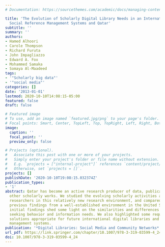 ```yaml
---
# Documentation: https://sourcethemes.com/academic/docs/managing-content/

title: 'The Evolution of Scholarly Digital Library Needs in an International Environment:
  Social Reference Management Systems and Qatar'
subtitle: ''
summary: ''
authors:
- Hamed Alhoori
- Carole Thompson
- Richard Furuta
- John Impagliazzo
- Edward A. Fox
- Mohammed Samaka
- Somaya Al-Maadeed
tags:
- '"Scholarly big data"'
- '"social media"'
categories: []
date: '2013-01-01'
lastmod: 2020-10-10T14:08:15-05:00
featured: false
draft: false

# Featured image
# To use, add an image named `featured.jpg/png` to your page's folder.
# Focal points: Smart, Center, TopLeft, Top, TopRight, Left, Right, BottomLeft, Bottom, BottomRight.
image:
  caption: ''
  focal_point: ''
  preview_only: false

# Projects (optional).
#   Associate this post with one or more of your projects.
#   Simply enter your project's folder or file name without extension.
#   E.g. `projects = ["internal-project"]` references `content/project/deep-learning/index.md`.
#   Otherwise, set `projects = []`.
projects: []
publishDate: '2020-10-10T19:08:15.032374Z'
publication_types:
- '1'
abstract: Qatar has become an active research producer of data, publications, and
  other scholarly works. We studied the evolving scholarly activities and needs of
  researchers in this relatively new research environment, and compared them with
  previous findings from a well-established environment in the United States. The
  initial findings shed some light on the similarities and differences in information
  seeking behavior and information needs. We also highlighted some requirements and
  solutions appropriate for future international digital libraries and social reference
  management systems.
publication: '*Digital Libraries: Social Media and Community Networks*'
url_pdf: https://link.springer.com/chapter/10.1007/978-3-319-03599-4_24
doi: 10.1007/978-3-319-03599-4_24
---
```


